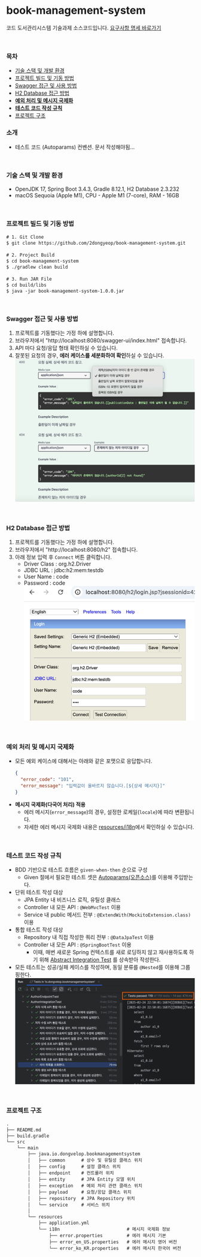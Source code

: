 # book-management-system

코드 도서관리시스템 기술과제 소스코드입니다. [요구사항 명세 바로가기](docs/Requirement.md)


<br/>

### 목차

- [기술 스택 및 개발 환경](#기술-스택-및-개발-환경)
- [프로젝트 빌드 및 기동 방법](#프로젝트-빌드-및-기동-방법)
- [Swagger 접근 및 사용 방법](#swagger-접근-및-사용-방법)
- [H2 Database 접근 방법](#h2-database-접근-방법)
- [**예외 처리 및 메시지 국제화**](#예외-처리-및-메시지-국제화)
- [**테스트 코드 작성 규칙**](#테스트-코드-작성-규칙)
- [프로젝트 구조](#프로젝트-구조)

### 소개

- 테스트 코드 (Autoparams) 컨벤션. 문서 작성해야됨...

<br/>

### 기술 스택 및 개발 환경

- OpenJDK 17, Spring Boot 3.4.3, Gradle 8.12.1, H2 Database 2.3.232
- macOS Sequoia (Apple M1), CPU - Apple M1 (7-core), RAM - 16GB

<br/>

### 프로젝트 빌드 및 기동 방법

```shell
# 1. Git Clone
$ git clone https://github.com/2dongyeop/book-management-system.git

# 2. Project Build
$ cd book-management-system
$ ./gradlew clean build

# 3. Run JAR File
$ cd build/libs
$ java -jar book-management-system-1.0.0.jar
```

<br/>

### Swagger 접근 및 사용 방법

1. 프로젝트를 기동했다는 가정 하에 설명합니다.
2. 브라우저에서 "http://localhost:8080/swagger-ui/index.html" 접속합니다.
3. API 마다 요청/응답 형태 확인하실 수 있습니다.
4. 잘못된 요청의 경우, **에러 케이스를 세분화하여 확인**하실 수 있습니다.
   ![swagger-01.png](docs/images/swagger-01.png)

<br/>

### H2 Database 접근 방법

1. 프로젝트를 기동했다는 가정 하에 설명합니다.
2. 브라우저에서 "http://localhost:8080/h2" 접속합니다.
2. 아래 정보 입력 후 `Connect` 버튼 클릭합니다.
    - Driver Class : org.h2.Driver
    - JDBC URL : jdbc:h2:mem:testdb
    - User Name : code
    - Password : code
      ![h2-02.png](docs/images/h2-02.png)

<br/>

### 예외 처리 및 메시지 국제화

- 모든 예외 케이스에 대해서는 아래와 같은 포맷으로 응답합니다.
   ```json
   {
     "error_code": "101",
     "error_message": "입력값이 올바르지 않습니다.[${상세 메시지}]"
   }
   ```
- **메시지 국제화(다국어 처리) 적용**
    - 에러 메시지(`error_message`)의 경우, 설정한 로케일(`locale`)에 따라 변환됩니다.
    - 자세한 에러 메시지 국제화
      내용은 [resources/i18n](https://github.com/2dongyeop/book-management-system/tree/main/src/main/resources/i18n)에서 확인하실
      수 있습니다.

<br/>

### 테스트 코드 작성 규칙

- BDD 기반으로 테스트 흐름은 `given-when-then` 순으로 구성
    - Given 절에서 필요한 테스트 셋은 [Autoparams(오픈소스)](https://github.com/AutoParams/AutoParams)를 이용해 주입받는다.
- 단위 테스트 작성 대상
    - JPA Entity 내 비즈니스 로직, 유틸성 클래스
    - Controller 내 모든 API : `@WebMvcTest` 이용
    - Service 내 public 메서드 전부 : `@ExtendWith(MockitoExtension.class)` 이용
- 통합 테스트 작성 대상
    - Repository 내 직접 작성한 쿼리 전부 : `@DataJpaTest` 이용
    - Controller 내 모든 API : `@SpringBootTest` 이용
        - 이때, 매번 새로운 Spring 컨텍스트를 새로 로딩하지 않고 재사용하도록 하기
          위해 [Abstract Integration Test](https://github.com/2dongyeop/book-management-system/blob/main/src/test/java/io/dongvelop/bookmanagementsystem/endpoint/IntegrationTest.java)
          를 상속받아 작성한다.
- 모든 테스트는 성공/실패 케이스를 작성하며, 동일 분류를 `@Nested`를 이용해 그룹핑한다.
  ![test-01.png](docs/images/test-01.png)

<br/>

### 프로젝트 구조

```shell
.
├── README.md
├── build.gradle
└── src
    └── main
        ├── java.io.dongvelop.bookmanagementsystem
        │   ├── common      # 상수 및 유틸성 클래스 위치
        │   ├── config      # 설정 클래스 위치
        │   ├── endpoint    # 컨트롤러 위치
        │   ├── entity      # JPA Entity 모델 위치
        │   ├── exception   # 예외 처리 관련 클래스 위치  
        │   ├── payload     # 요청/응답 클래스 위치
        │   ├── repository  # JPA Repository 위치
        │   └── service     # 서비스 위치
        │  
        └── resources
            ├── application.yml
            └── i18n                         # 메시지 국제화 정보
                ├── error.properties         # 에러 메시지 기본
                ├── error_en_US.properties   # 에러 메시지 영어 버전
                └── error_ko_KR.properties   # 에러 메시지 한국어 버전
```


